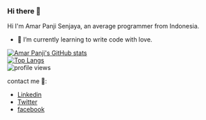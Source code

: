 ### Hi there 👋

Hi I'm Amar Panji Senjaya, an average programmer from Indonesia.

- 🌱 I’m currently learning to write code with love.
<!-- 
- 🔭 I’m currently working on ...
- 👯 I’m looking to collaborate on ...
- 🤔 I’m looking for help with ...
- 💬 Ask me about ...
- 📫 How to reach me: ...
- 😄 Pronouns: ...
- ⚡ Fun fact: ...
-->
[![Amar Panji's GitHub stats](https://github-readme-stats.vercel.app/api?username=amarps)](https://github.com/amarps/github-readme-stats)
<br/>
[![Top Langs](https://github-readme-stats.vercel.app/api/top-langs/?username=amarps&hide=PLpgSQL,html&layout=compact&langs_count=10)](https://github.com/amarps/github-readme-stats)
<br/>
![profile views](https://komarev.com/ghpvc/?username=amarps)

contact me 👯:
- [Linkedin](https://www.linkedin.com/in/amar-panji-senjaya-068026172)
- [Twitter](https://twitter.com/AmrPanjiSenjaya)
- [facebook](https://web.facebook.com/kursi.roda.5473)

